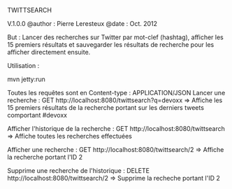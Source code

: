 TWITTSEARCH

V.1.0.0
@author : Pierre Leresteux
@date : Oct. 2012

But : Lancer des recherches sur Twitter par mot-clef (hashtag), afficher les 15 premiers résultats et sauvegarder les résultats de recherche pour les afficher directement ensuite.

Utilisation :

mvn jetty:run

Toutes les requêtes sont en Content-type : APPLICATION/JSON
Lancer une recherche : GET http://localhost:8080/twittsearch?q=devoxx
=> Affiche les 15 premiers résultats de la recherche portant sur les derniers tweets comportant #devoxx

Afficher l'historique de la recherche : GET http://localhost:8080/twittsearch
=> Affiche toutes les recherches effectuées

Afficher une recherche : GET http://localhost:8080/twittsearch/2
=> Affiche la recherche portant l'ID 2

Supprime une recherche de l'historique : DELETE http://localhost:8080/twittsearch/2
 => Supprime la recheche portant l'ID 2